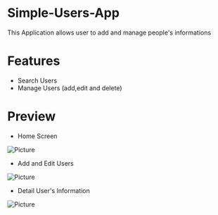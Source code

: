 # Simple-Users-App
This Application allows user to add and manage people's informations

# Features
* Search Users
* Manage Users (add,edit and delete)

# Preview
* Home Screen

![Picture](https://i.imgur.com/Wf1PNE4.png)

* Add and Edit Users

![Picture](https://i.imgur.com/lB9NCyy.png)

* Detail User's Information

![Picture](https://i.imgur.com/1Gord3a.png)
